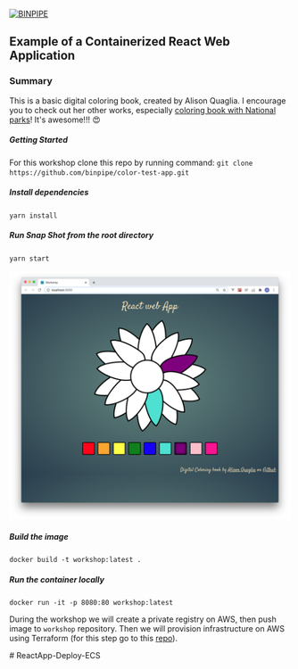 [![BINPIPE](https://img.shields.io/badge/BINPIPE-YouTube-red)](https://www.youtube.com/channel/UCPTgt4Wo0MAnuzNEEZlk90A?sub_confirmation=1)

## Example of a Containerized React Web Application 

### Summary
This is a basic digital coloring book, created by Alison Quaglia. I encourage you to check out her other works, especially [coloring book with National parks](https://github.com/hylobates-lar/coloring_book_frontend)! It's awesome!!! 😍

##### Getting Started
For this workshop clone this repo by running command:
`git clone https://github.com/binpipe/color-test-app.git`

##### Install dependencies

`yarn install`

##### Run Snap Shot from the root directory

`yarn start`

![](screenshot.png)

##### Build the image  

`docker build -t workshop:latest .`

##### Run the container locally

`docker run -it -p 8080:80 workshop:latest`

During the workshop we will create a private registry on AWS, then push image to `workshop` repository.
Then we will provision infrastructure on AWS using Terraform (for this step go to this [repo](https://github.com/binpipe/ecs_terraform_workshop)).

#   R e a c t A p p - D e p l o y - E C S 
 
 
